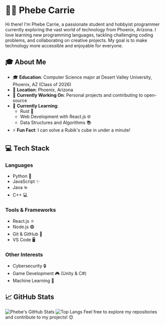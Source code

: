 # 👩‍💻 Phebe Carrie
Hi there! I'm Phebe Carrie, a passionate student and hobbyist programmer currently exploring the vast world of technology from Phoenix, Arizona. I love learning new programming languages, tackling challenging coding problems, and collaborating on creative projects. My goal is to make technology more accessible and enjoyable for everyone.
## 🎓 About Me
- 🎓 **Education**: Computer Science major at Desert Valley University, Phoenix, AZ (Class of 2026)
- 📍 **Location**: Phoenix, Arizona
- 🔭 **Currently Working On**: Personal projects and contributing to open-source
- 🌱 **Currently Learning**: 
  - Rust 🦀
  - Web Development with React.js 🌐
  - Data Structures and Algorithms 📚
- ⚡ **Fun Fact**: I can solve a Rubik's cube in under a minute!
## 💻 Tech Stack
### Languages
- Python 🐍
- JavaScript ✨
- Java ☕
- C++ 💻
### Tools & Frameworks
- React.js ⚛️
- Node.js 🟢
- Git & GitHub 🐙
- VS Code 🖥️
### Other Interests
- Cybersecurity 🔒
- Game Development 🎮 (Unity & C#)
- Machine Learning 🤖
## 📈 GitHub Stats
![Phebe's GitHub Stats](https://github-readme-stats.vercel.app/api?username=phebecarrie&show_icons=true&theme=radical)
![Top Langs](https://github-readme-stats.vercel.app/api/top-langs/?username=phebecarrie&layout=compact&theme=radical)
Feel free to explore my repositories and contribute to my projects! 😊
